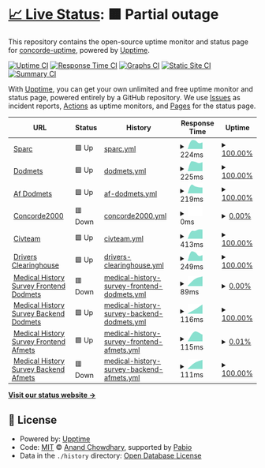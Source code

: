 # [📈 Live Status](https://concorde-uptime.github.io/uptime-monitor): <!--live status--> **🟧 Partial outage**

This repository contains the open-source uptime monitor and status page for [concorde-uptime](https://concorde-uptime.github.io/uptime-monitor), powered by [Upptime](https://github.com/upptime/upptime).

[![Uptime CI](https://github.com/concorde-uptime/uptime-monitor/workflows/Uptime%20CI/badge.svg)](https://github.com/concorde-uptime/uptime-monitor/actions?query=workflow%3A%22Uptime+CI%22)
[![Response Time CI](https://github.com/concorde-uptime/uptime-monitor/workflows/Response%20Time%20CI/badge.svg)](https://github.com/concorde-uptime/uptime-monitor/actions?query=workflow%3A%22Response+Time+CI%22)
[![Graphs CI](https://github.com/concorde-uptime/uptime-monitor/workflows/Graphs%20CI/badge.svg)](https://github.com/concorde-uptime/uptime-monitor/actions?query=workflow%3A%22Graphs+CI%22)
[![Static Site CI](https://github.com/concorde-uptime/uptime-monitor/workflows/Static%20Site%20CI/badge.svg)](https://github.com/concorde-uptime/uptime-monitor/actions?query=workflow%3A%22Static+Site+CI%22)
[![Summary CI](https://github.com/concorde-uptime/uptime-monitor/workflows/Summary%20CI/badge.svg)](https://github.com/concorde-uptime/uptime-monitor/actions?query=workflow%3A%22Summary+CI%22)

With [Upptime](https://upptime.js.org), you can get your own unlimited and free uptime monitor and status page, powered entirely by a GitHub repository. We use [Issues](https://github.com/concorde-uptime/uptime-monitor/issues) as incident reports, [Actions](https://github.com/concorde-uptime/uptime-monitor/actions) as uptime monitors, and [Pages](https://concorde-uptime.github.io/uptime-monitor) for the status page.

<!--start: status pages-->
<!-- This summary is generated by Upptime (https://github.com/upptime/upptime) -->
<!-- Do not edit this manually, your changes will be overwritten -->
<!-- prettier-ignore -->
| URL | Status | History | Response Time | Uptime |
| --- | ------ | ------- | ------------- | ------ |
| <img alt="" src="https://icons.duckduckgo.com/ip3/sparc.concorde2000.com.ico" height="13"> [Sparc](https://sparc.concorde2000.com) | 🟩 Up | [sparc.yml](https://github.com/concorde-uptime/uptime-monitor/commits/HEAD/history/sparc.yml) | <details><summary><img alt="Response time graph" src="./graphs/sparc/response-time-week.png" height="20"> 224ms</summary><br><a href="https://concorde-uptime.github.io/uptime-monitor/history/sparc"><img alt="Response time 224" src="https://img.shields.io/endpoint?url=https%3A%2F%2Fraw.githubusercontent.com%2Fconcorde-uptime%2Fuptime-monitor%2FHEAD%2Fapi%2Fsparc%2Fresponse-time.json"></a><br><a href="https://concorde-uptime.github.io/uptime-monitor/history/sparc"><img alt="24-hour response time 223" src="https://img.shields.io/endpoint?url=https%3A%2F%2Fraw.githubusercontent.com%2Fconcorde-uptime%2Fuptime-monitor%2FHEAD%2Fapi%2Fsparc%2Fresponse-time-day.json"></a><br><a href="https://concorde-uptime.github.io/uptime-monitor/history/sparc"><img alt="7-day response time 224" src="https://img.shields.io/endpoint?url=https%3A%2F%2Fraw.githubusercontent.com%2Fconcorde-uptime%2Fuptime-monitor%2FHEAD%2Fapi%2Fsparc%2Fresponse-time-week.json"></a><br><a href="https://concorde-uptime.github.io/uptime-monitor/history/sparc"><img alt="30-day response time 224" src="https://img.shields.io/endpoint?url=https%3A%2F%2Fraw.githubusercontent.com%2Fconcorde-uptime%2Fuptime-monitor%2FHEAD%2Fapi%2Fsparc%2Fresponse-time-month.json"></a><br><a href="https://concorde-uptime.github.io/uptime-monitor/history/sparc"><img alt="1-year response time 224" src="https://img.shields.io/endpoint?url=https%3A%2F%2Fraw.githubusercontent.com%2Fconcorde-uptime%2Fuptime-monitor%2FHEAD%2Fapi%2Fsparc%2Fresponse-time-year.json"></a></details> | <details><summary><a href="https://concorde-uptime.github.io/uptime-monitor/history/sparc">100.00%</a></summary><a href="https://concorde-uptime.github.io/uptime-monitor/history/sparc"><img alt="All-time uptime 100.00%" src="https://img.shields.io/endpoint?url=https%3A%2F%2Fraw.githubusercontent.com%2Fconcorde-uptime%2Fuptime-monitor%2FHEAD%2Fapi%2Fsparc%2Fuptime.json"></a><br><a href="https://concorde-uptime.github.io/uptime-monitor/history/sparc"><img alt="24-hour uptime 100.00%" src="https://img.shields.io/endpoint?url=https%3A%2F%2Fraw.githubusercontent.com%2Fconcorde-uptime%2Fuptime-monitor%2FHEAD%2Fapi%2Fsparc%2Fuptime-day.json"></a><br><a href="https://concorde-uptime.github.io/uptime-monitor/history/sparc"><img alt="7-day uptime 100.00%" src="https://img.shields.io/endpoint?url=https%3A%2F%2Fraw.githubusercontent.com%2Fconcorde-uptime%2Fuptime-monitor%2FHEAD%2Fapi%2Fsparc%2Fuptime-week.json"></a><br><a href="https://concorde-uptime.github.io/uptime-monitor/history/sparc"><img alt="30-day uptime 100.00%" src="https://img.shields.io/endpoint?url=https%3A%2F%2Fraw.githubusercontent.com%2Fconcorde-uptime%2Fuptime-monitor%2FHEAD%2Fapi%2Fsparc%2Fuptime-month.json"></a><br><a href="https://concorde-uptime.github.io/uptime-monitor/history/sparc"><img alt="1-year uptime 100.00%" src="https://img.shields.io/endpoint?url=https%3A%2F%2Fraw.githubusercontent.com%2Fconcorde-uptime%2Fuptime-monitor%2FHEAD%2Fapi%2Fsparc%2Fuptime-year.json"></a></details>
| <img alt="" src="https://icons.duckduckgo.com/ip3/dodmets.com.ico" height="13"> [Dodmets](https://dodmets.com) | 🟩 Up | [dodmets.yml](https://github.com/concorde-uptime/uptime-monitor/commits/HEAD/history/dodmets.yml) | <details><summary><img alt="Response time graph" src="./graphs/dodmets/response-time-week.png" height="20"> 225ms</summary><br><a href="https://concorde-uptime.github.io/uptime-monitor/history/dodmets"><img alt="Response time 225" src="https://img.shields.io/endpoint?url=https%3A%2F%2Fraw.githubusercontent.com%2Fconcorde-uptime%2Fuptime-monitor%2FHEAD%2Fapi%2Fdodmets%2Fresponse-time.json"></a><br><a href="https://concorde-uptime.github.io/uptime-monitor/history/dodmets"><img alt="24-hour response time 176" src="https://img.shields.io/endpoint?url=https%3A%2F%2Fraw.githubusercontent.com%2Fconcorde-uptime%2Fuptime-monitor%2FHEAD%2Fapi%2Fdodmets%2Fresponse-time-day.json"></a><br><a href="https://concorde-uptime.github.io/uptime-monitor/history/dodmets"><img alt="7-day response time 225" src="https://img.shields.io/endpoint?url=https%3A%2F%2Fraw.githubusercontent.com%2Fconcorde-uptime%2Fuptime-monitor%2FHEAD%2Fapi%2Fdodmets%2Fresponse-time-week.json"></a><br><a href="https://concorde-uptime.github.io/uptime-monitor/history/dodmets"><img alt="30-day response time 225" src="https://img.shields.io/endpoint?url=https%3A%2F%2Fraw.githubusercontent.com%2Fconcorde-uptime%2Fuptime-monitor%2FHEAD%2Fapi%2Fdodmets%2Fresponse-time-month.json"></a><br><a href="https://concorde-uptime.github.io/uptime-monitor/history/dodmets"><img alt="1-year response time 225" src="https://img.shields.io/endpoint?url=https%3A%2F%2Fraw.githubusercontent.com%2Fconcorde-uptime%2Fuptime-monitor%2FHEAD%2Fapi%2Fdodmets%2Fresponse-time-year.json"></a></details> | <details><summary><a href="https://concorde-uptime.github.io/uptime-monitor/history/dodmets">100.00%</a></summary><a href="https://concorde-uptime.github.io/uptime-monitor/history/dodmets"><img alt="All-time uptime 100.00%" src="https://img.shields.io/endpoint?url=https%3A%2F%2Fraw.githubusercontent.com%2Fconcorde-uptime%2Fuptime-monitor%2FHEAD%2Fapi%2Fdodmets%2Fuptime.json"></a><br><a href="https://concorde-uptime.github.io/uptime-monitor/history/dodmets"><img alt="24-hour uptime 100.00%" src="https://img.shields.io/endpoint?url=https%3A%2F%2Fraw.githubusercontent.com%2Fconcorde-uptime%2Fuptime-monitor%2FHEAD%2Fapi%2Fdodmets%2Fuptime-day.json"></a><br><a href="https://concorde-uptime.github.io/uptime-monitor/history/dodmets"><img alt="7-day uptime 100.00%" src="https://img.shields.io/endpoint?url=https%3A%2F%2Fraw.githubusercontent.com%2Fconcorde-uptime%2Fuptime-monitor%2FHEAD%2Fapi%2Fdodmets%2Fuptime-week.json"></a><br><a href="https://concorde-uptime.github.io/uptime-monitor/history/dodmets"><img alt="30-day uptime 100.00%" src="https://img.shields.io/endpoint?url=https%3A%2F%2Fraw.githubusercontent.com%2Fconcorde-uptime%2Fuptime-monitor%2FHEAD%2Fapi%2Fdodmets%2Fuptime-month.json"></a><br><a href="https://concorde-uptime.github.io/uptime-monitor/history/dodmets"><img alt="1-year uptime 100.00%" src="https://img.shields.io/endpoint?url=https%3A%2F%2Fraw.githubusercontent.com%2Fconcorde-uptime%2Fuptime-monitor%2FHEAD%2Fapi%2Fdodmets%2Fuptime-year.json"></a></details>
| <img alt="" src="https://icons.duckduckgo.com/ip3/af.dodmets.com.ico" height="13"> [Af Dodmets](https://af.dodmets.com) | 🟩 Up | [af-dodmets.yml](https://github.com/concorde-uptime/uptime-monitor/commits/HEAD/history/af-dodmets.yml) | <details><summary><img alt="Response time graph" src="./graphs/af-dodmets/response-time-week.png" height="20"> 219ms</summary><br><a href="https://concorde-uptime.github.io/uptime-monitor/history/af-dodmets"><img alt="Response time 219" src="https://img.shields.io/endpoint?url=https%3A%2F%2Fraw.githubusercontent.com%2Fconcorde-uptime%2Fuptime-monitor%2FHEAD%2Fapi%2Faf-dodmets%2Fresponse-time.json"></a><br><a href="https://concorde-uptime.github.io/uptime-monitor/history/af-dodmets"><img alt="24-hour response time 255" src="https://img.shields.io/endpoint?url=https%3A%2F%2Fraw.githubusercontent.com%2Fconcorde-uptime%2Fuptime-monitor%2FHEAD%2Fapi%2Faf-dodmets%2Fresponse-time-day.json"></a><br><a href="https://concorde-uptime.github.io/uptime-monitor/history/af-dodmets"><img alt="7-day response time 219" src="https://img.shields.io/endpoint?url=https%3A%2F%2Fraw.githubusercontent.com%2Fconcorde-uptime%2Fuptime-monitor%2FHEAD%2Fapi%2Faf-dodmets%2Fresponse-time-week.json"></a><br><a href="https://concorde-uptime.github.io/uptime-monitor/history/af-dodmets"><img alt="30-day response time 219" src="https://img.shields.io/endpoint?url=https%3A%2F%2Fraw.githubusercontent.com%2Fconcorde-uptime%2Fuptime-monitor%2FHEAD%2Fapi%2Faf-dodmets%2Fresponse-time-month.json"></a><br><a href="https://concorde-uptime.github.io/uptime-monitor/history/af-dodmets"><img alt="1-year response time 219" src="https://img.shields.io/endpoint?url=https%3A%2F%2Fraw.githubusercontent.com%2Fconcorde-uptime%2Fuptime-monitor%2FHEAD%2Fapi%2Faf-dodmets%2Fresponse-time-year.json"></a></details> | <details><summary><a href="https://concorde-uptime.github.io/uptime-monitor/history/af-dodmets">100.00%</a></summary><a href="https://concorde-uptime.github.io/uptime-monitor/history/af-dodmets"><img alt="All-time uptime 100.00%" src="https://img.shields.io/endpoint?url=https%3A%2F%2Fraw.githubusercontent.com%2Fconcorde-uptime%2Fuptime-monitor%2FHEAD%2Fapi%2Faf-dodmets%2Fuptime.json"></a><br><a href="https://concorde-uptime.github.io/uptime-monitor/history/af-dodmets"><img alt="24-hour uptime 100.00%" src="https://img.shields.io/endpoint?url=https%3A%2F%2Fraw.githubusercontent.com%2Fconcorde-uptime%2Fuptime-monitor%2FHEAD%2Fapi%2Faf-dodmets%2Fuptime-day.json"></a><br><a href="https://concorde-uptime.github.io/uptime-monitor/history/af-dodmets"><img alt="7-day uptime 100.00%" src="https://img.shields.io/endpoint?url=https%3A%2F%2Fraw.githubusercontent.com%2Fconcorde-uptime%2Fuptime-monitor%2FHEAD%2Fapi%2Faf-dodmets%2Fuptime-week.json"></a><br><a href="https://concorde-uptime.github.io/uptime-monitor/history/af-dodmets"><img alt="30-day uptime 100.00%" src="https://img.shields.io/endpoint?url=https%3A%2F%2Fraw.githubusercontent.com%2Fconcorde-uptime%2Fuptime-monitor%2FHEAD%2Fapi%2Faf-dodmets%2Fuptime-month.json"></a><br><a href="https://concorde-uptime.github.io/uptime-monitor/history/af-dodmets"><img alt="1-year uptime 100.00%" src="https://img.shields.io/endpoint?url=https%3A%2F%2Fraw.githubusercontent.com%2Fconcorde-uptime%2Fuptime-monitor%2FHEAD%2Fapi%2Faf-dodmets%2Fuptime-year.json"></a></details>
| <img alt="" src="https://icons.duckduckgo.com/ip3/concorde2000.com.ico" height="13"> [Concorde2000](https://concorde2000.com) | 🟥 Down | [concorde2000.yml](https://github.com/concorde-uptime/uptime-monitor/commits/HEAD/history/concorde2000.yml) | <details><summary><img alt="Response time graph" src="./graphs/concorde2000/response-time-week.png" height="20"> 0ms</summary><br><a href="https://concorde-uptime.github.io/uptime-monitor/history/concorde2000"><img alt="Response time 0" src="https://img.shields.io/endpoint?url=https%3A%2F%2Fraw.githubusercontent.com%2Fconcorde-uptime%2Fuptime-monitor%2FHEAD%2Fapi%2Fconcorde2000%2Fresponse-time.json"></a><br><a href="https://concorde-uptime.github.io/uptime-monitor/history/concorde2000"><img alt="24-hour response time 0" src="https://img.shields.io/endpoint?url=https%3A%2F%2Fraw.githubusercontent.com%2Fconcorde-uptime%2Fuptime-monitor%2FHEAD%2Fapi%2Fconcorde2000%2Fresponse-time-day.json"></a><br><a href="https://concorde-uptime.github.io/uptime-monitor/history/concorde2000"><img alt="7-day response time 0" src="https://img.shields.io/endpoint?url=https%3A%2F%2Fraw.githubusercontent.com%2Fconcorde-uptime%2Fuptime-monitor%2FHEAD%2Fapi%2Fconcorde2000%2Fresponse-time-week.json"></a><br><a href="https://concorde-uptime.github.io/uptime-monitor/history/concorde2000"><img alt="30-day response time 0" src="https://img.shields.io/endpoint?url=https%3A%2F%2Fraw.githubusercontent.com%2Fconcorde-uptime%2Fuptime-monitor%2FHEAD%2Fapi%2Fconcorde2000%2Fresponse-time-month.json"></a><br><a href="https://concorde-uptime.github.io/uptime-monitor/history/concorde2000"><img alt="1-year response time 0" src="https://img.shields.io/endpoint?url=https%3A%2F%2Fraw.githubusercontent.com%2Fconcorde-uptime%2Fuptime-monitor%2FHEAD%2Fapi%2Fconcorde2000%2Fresponse-time-year.json"></a></details> | <details><summary><a href="https://concorde-uptime.github.io/uptime-monitor/history/concorde2000">0.00%</a></summary><a href="https://concorde-uptime.github.io/uptime-monitor/history/concorde2000"><img alt="All-time uptime 0.00%" src="https://img.shields.io/endpoint?url=https%3A%2F%2Fraw.githubusercontent.com%2Fconcorde-uptime%2Fuptime-monitor%2FHEAD%2Fapi%2Fconcorde2000%2Fuptime.json"></a><br><a href="https://concorde-uptime.github.io/uptime-monitor/history/concorde2000"><img alt="24-hour uptime 0.00%" src="https://img.shields.io/endpoint?url=https%3A%2F%2Fraw.githubusercontent.com%2Fconcorde-uptime%2Fuptime-monitor%2FHEAD%2Fapi%2Fconcorde2000%2Fuptime-day.json"></a><br><a href="https://concorde-uptime.github.io/uptime-monitor/history/concorde2000"><img alt="7-day uptime 0.00%" src="https://img.shields.io/endpoint?url=https%3A%2F%2Fraw.githubusercontent.com%2Fconcorde-uptime%2Fuptime-monitor%2FHEAD%2Fapi%2Fconcorde2000%2Fuptime-week.json"></a><br><a href="https://concorde-uptime.github.io/uptime-monitor/history/concorde2000"><img alt="30-day uptime 0.00%" src="https://img.shields.io/endpoint?url=https%3A%2F%2Fraw.githubusercontent.com%2Fconcorde-uptime%2Fuptime-monitor%2FHEAD%2Fapi%2Fconcorde2000%2Fuptime-month.json"></a><br><a href="https://concorde-uptime.github.io/uptime-monitor/history/concorde2000"><img alt="1-year uptime 0.00%" src="https://img.shields.io/endpoint?url=https%3A%2F%2Fraw.githubusercontent.com%2Fconcorde-uptime%2Fuptime-monitor%2FHEAD%2Fapi%2Fconcorde2000%2Fuptime-year.json"></a></details>
| <img alt="" src="https://icons.duckduckgo.com/ip3/civteam.com.ico" height="13"> [Civteam](https://civteam.com) | 🟩 Up | [civteam.yml](https://github.com/concorde-uptime/uptime-monitor/commits/HEAD/history/civteam.yml) | <details><summary><img alt="Response time graph" src="./graphs/civteam/response-time-week.png" height="20"> 413ms</summary><br><a href="https://concorde-uptime.github.io/uptime-monitor/history/civteam"><img alt="Response time 413" src="https://img.shields.io/endpoint?url=https%3A%2F%2Fraw.githubusercontent.com%2Fconcorde-uptime%2Fuptime-monitor%2FHEAD%2Fapi%2Fcivteam%2Fresponse-time.json"></a><br><a href="https://concorde-uptime.github.io/uptime-monitor/history/civteam"><img alt="24-hour response time 648" src="https://img.shields.io/endpoint?url=https%3A%2F%2Fraw.githubusercontent.com%2Fconcorde-uptime%2Fuptime-monitor%2FHEAD%2Fapi%2Fcivteam%2Fresponse-time-day.json"></a><br><a href="https://concorde-uptime.github.io/uptime-monitor/history/civteam"><img alt="7-day response time 413" src="https://img.shields.io/endpoint?url=https%3A%2F%2Fraw.githubusercontent.com%2Fconcorde-uptime%2Fuptime-monitor%2FHEAD%2Fapi%2Fcivteam%2Fresponse-time-week.json"></a><br><a href="https://concorde-uptime.github.io/uptime-monitor/history/civteam"><img alt="30-day response time 413" src="https://img.shields.io/endpoint?url=https%3A%2F%2Fraw.githubusercontent.com%2Fconcorde-uptime%2Fuptime-monitor%2FHEAD%2Fapi%2Fcivteam%2Fresponse-time-month.json"></a><br><a href="https://concorde-uptime.github.io/uptime-monitor/history/civteam"><img alt="1-year response time 413" src="https://img.shields.io/endpoint?url=https%3A%2F%2Fraw.githubusercontent.com%2Fconcorde-uptime%2Fuptime-monitor%2FHEAD%2Fapi%2Fcivteam%2Fresponse-time-year.json"></a></details> | <details><summary><a href="https://concorde-uptime.github.io/uptime-monitor/history/civteam">100.00%</a></summary><a href="https://concorde-uptime.github.io/uptime-monitor/history/civteam"><img alt="All-time uptime 100.00%" src="https://img.shields.io/endpoint?url=https%3A%2F%2Fraw.githubusercontent.com%2Fconcorde-uptime%2Fuptime-monitor%2FHEAD%2Fapi%2Fcivteam%2Fuptime.json"></a><br><a href="https://concorde-uptime.github.io/uptime-monitor/history/civteam"><img alt="24-hour uptime 100.00%" src="https://img.shields.io/endpoint?url=https%3A%2F%2Fraw.githubusercontent.com%2Fconcorde-uptime%2Fuptime-monitor%2FHEAD%2Fapi%2Fcivteam%2Fuptime-day.json"></a><br><a href="https://concorde-uptime.github.io/uptime-monitor/history/civteam"><img alt="7-day uptime 100.00%" src="https://img.shields.io/endpoint?url=https%3A%2F%2Fraw.githubusercontent.com%2Fconcorde-uptime%2Fuptime-monitor%2FHEAD%2Fapi%2Fcivteam%2Fuptime-week.json"></a><br><a href="https://concorde-uptime.github.io/uptime-monitor/history/civteam"><img alt="30-day uptime 100.00%" src="https://img.shields.io/endpoint?url=https%3A%2F%2Fraw.githubusercontent.com%2Fconcorde-uptime%2Fuptime-monitor%2FHEAD%2Fapi%2Fcivteam%2Fuptime-month.json"></a><br><a href="https://concorde-uptime.github.io/uptime-monitor/history/civteam"><img alt="1-year uptime 100.00%" src="https://img.shields.io/endpoint?url=https%3A%2F%2Fraw.githubusercontent.com%2Fconcorde-uptime%2Fuptime-monitor%2FHEAD%2Fapi%2Fcivteam%2Fuptime-year.json"></a></details>
| <img alt="" src="https://icons.duckduckgo.com/ip3/www.driversclearinghouse.com.ico" height="13"> [Drivers Clearinghouse](https://www.driversclearinghouse.com) | 🟩 Up | [drivers-clearinghouse.yml](https://github.com/concorde-uptime/uptime-monitor/commits/HEAD/history/drivers-clearinghouse.yml) | <details><summary><img alt="Response time graph" src="./graphs/drivers-clearinghouse/response-time-week.png" height="20"> 249ms</summary><br><a href="https://concorde-uptime.github.io/uptime-monitor/history/drivers-clearinghouse"><img alt="Response time 249" src="https://img.shields.io/endpoint?url=https%3A%2F%2Fraw.githubusercontent.com%2Fconcorde-uptime%2Fuptime-monitor%2FHEAD%2Fapi%2Fdrivers-clearinghouse%2Fresponse-time.json"></a><br><a href="https://concorde-uptime.github.io/uptime-monitor/history/drivers-clearinghouse"><img alt="24-hour response time 139" src="https://img.shields.io/endpoint?url=https%3A%2F%2Fraw.githubusercontent.com%2Fconcorde-uptime%2Fuptime-monitor%2FHEAD%2Fapi%2Fdrivers-clearinghouse%2Fresponse-time-day.json"></a><br><a href="https://concorde-uptime.github.io/uptime-monitor/history/drivers-clearinghouse"><img alt="7-day response time 249" src="https://img.shields.io/endpoint?url=https%3A%2F%2Fraw.githubusercontent.com%2Fconcorde-uptime%2Fuptime-monitor%2FHEAD%2Fapi%2Fdrivers-clearinghouse%2Fresponse-time-week.json"></a><br><a href="https://concorde-uptime.github.io/uptime-monitor/history/drivers-clearinghouse"><img alt="30-day response time 249" src="https://img.shields.io/endpoint?url=https%3A%2F%2Fraw.githubusercontent.com%2Fconcorde-uptime%2Fuptime-monitor%2FHEAD%2Fapi%2Fdrivers-clearinghouse%2Fresponse-time-month.json"></a><br><a href="https://concorde-uptime.github.io/uptime-monitor/history/drivers-clearinghouse"><img alt="1-year response time 249" src="https://img.shields.io/endpoint?url=https%3A%2F%2Fraw.githubusercontent.com%2Fconcorde-uptime%2Fuptime-monitor%2FHEAD%2Fapi%2Fdrivers-clearinghouse%2Fresponse-time-year.json"></a></details> | <details><summary><a href="https://concorde-uptime.github.io/uptime-monitor/history/drivers-clearinghouse">100.00%</a></summary><a href="https://concorde-uptime.github.io/uptime-monitor/history/drivers-clearinghouse"><img alt="All-time uptime 100.00%" src="https://img.shields.io/endpoint?url=https%3A%2F%2Fraw.githubusercontent.com%2Fconcorde-uptime%2Fuptime-monitor%2FHEAD%2Fapi%2Fdrivers-clearinghouse%2Fuptime.json"></a><br><a href="https://concorde-uptime.github.io/uptime-monitor/history/drivers-clearinghouse"><img alt="24-hour uptime 100.00%" src="https://img.shields.io/endpoint?url=https%3A%2F%2Fraw.githubusercontent.com%2Fconcorde-uptime%2Fuptime-monitor%2FHEAD%2Fapi%2Fdrivers-clearinghouse%2Fuptime-day.json"></a><br><a href="https://concorde-uptime.github.io/uptime-monitor/history/drivers-clearinghouse"><img alt="7-day uptime 100.00%" src="https://img.shields.io/endpoint?url=https%3A%2F%2Fraw.githubusercontent.com%2Fconcorde-uptime%2Fuptime-monitor%2FHEAD%2Fapi%2Fdrivers-clearinghouse%2Fuptime-week.json"></a><br><a href="https://concorde-uptime.github.io/uptime-monitor/history/drivers-clearinghouse"><img alt="30-day uptime 100.00%" src="https://img.shields.io/endpoint?url=https%3A%2F%2Fraw.githubusercontent.com%2Fconcorde-uptime%2Fuptime-monitor%2FHEAD%2Fapi%2Fdrivers-clearinghouse%2Fuptime-month.json"></a><br><a href="https://concorde-uptime.github.io/uptime-monitor/history/drivers-clearinghouse"><img alt="1-year uptime 100.00%" src="https://img.shields.io/endpoint?url=https%3A%2F%2Fraw.githubusercontent.com%2Fconcorde-uptime%2Fuptime-monitor%2FHEAD%2Fapi%2Fdrivers-clearinghouse%2Fuptime-year.json"></a></details>
| <img alt="" src="https://icons.duckduckgo.com/ip3/app.dodmets.com.ico" height="13"> [Medical History Survey Frontend Dodmets](https://app.dodmets.com) | 🟥 Down | [medical-history-survey-frontend-dodmets.yml](https://github.com/concorde-uptime/uptime-monitor/commits/HEAD/history/medical-history-survey-frontend-dodmets.yml) | <details><summary><img alt="Response time graph" src="./graphs/medical-history-survey-frontend-dodmets/response-time-week.png" height="20"> 89ms</summary><br><a href="https://concorde-uptime.github.io/uptime-monitor/history/medical-history-survey-frontend-dodmets"><img alt="Response time 89" src="https://img.shields.io/endpoint?url=https%3A%2F%2Fraw.githubusercontent.com%2Fconcorde-uptime%2Fuptime-monitor%2FHEAD%2Fapi%2Fmedical-history-survey-frontend-dodmets%2Fresponse-time.json"></a><br><a href="https://concorde-uptime.github.io/uptime-monitor/history/medical-history-survey-frontend-dodmets"><img alt="24-hour response time 76" src="https://img.shields.io/endpoint?url=https%3A%2F%2Fraw.githubusercontent.com%2Fconcorde-uptime%2Fuptime-monitor%2FHEAD%2Fapi%2Fmedical-history-survey-frontend-dodmets%2Fresponse-time-day.json"></a><br><a href="https://concorde-uptime.github.io/uptime-monitor/history/medical-history-survey-frontend-dodmets"><img alt="7-day response time 89" src="https://img.shields.io/endpoint?url=https%3A%2F%2Fraw.githubusercontent.com%2Fconcorde-uptime%2Fuptime-monitor%2FHEAD%2Fapi%2Fmedical-history-survey-frontend-dodmets%2Fresponse-time-week.json"></a><br><a href="https://concorde-uptime.github.io/uptime-monitor/history/medical-history-survey-frontend-dodmets"><img alt="30-day response time 89" src="https://img.shields.io/endpoint?url=https%3A%2F%2Fraw.githubusercontent.com%2Fconcorde-uptime%2Fuptime-monitor%2FHEAD%2Fapi%2Fmedical-history-survey-frontend-dodmets%2Fresponse-time-month.json"></a><br><a href="https://concorde-uptime.github.io/uptime-monitor/history/medical-history-survey-frontend-dodmets"><img alt="1-year response time 89" src="https://img.shields.io/endpoint?url=https%3A%2F%2Fraw.githubusercontent.com%2Fconcorde-uptime%2Fuptime-monitor%2FHEAD%2Fapi%2Fmedical-history-survey-frontend-dodmets%2Fresponse-time-year.json"></a></details> | <details><summary><a href="https://concorde-uptime.github.io/uptime-monitor/history/medical-history-survey-frontend-dodmets">0.00%</a></summary><a href="https://concorde-uptime.github.io/uptime-monitor/history/medical-history-survey-frontend-dodmets"><img alt="All-time uptime 0.00%" src="https://img.shields.io/endpoint?url=https%3A%2F%2Fraw.githubusercontent.com%2Fconcorde-uptime%2Fuptime-monitor%2FHEAD%2Fapi%2Fmedical-history-survey-frontend-dodmets%2Fuptime.json"></a><br><a href="https://concorde-uptime.github.io/uptime-monitor/history/medical-history-survey-frontend-dodmets"><img alt="24-hour uptime 0.00%" src="https://img.shields.io/endpoint?url=https%3A%2F%2Fraw.githubusercontent.com%2Fconcorde-uptime%2Fuptime-monitor%2FHEAD%2Fapi%2Fmedical-history-survey-frontend-dodmets%2Fuptime-day.json"></a><br><a href="https://concorde-uptime.github.io/uptime-monitor/history/medical-history-survey-frontend-dodmets"><img alt="7-day uptime 0.00%" src="https://img.shields.io/endpoint?url=https%3A%2F%2Fraw.githubusercontent.com%2Fconcorde-uptime%2Fuptime-monitor%2FHEAD%2Fapi%2Fmedical-history-survey-frontend-dodmets%2Fuptime-week.json"></a><br><a href="https://concorde-uptime.github.io/uptime-monitor/history/medical-history-survey-frontend-dodmets"><img alt="30-day uptime 0.00%" src="https://img.shields.io/endpoint?url=https%3A%2F%2Fraw.githubusercontent.com%2Fconcorde-uptime%2Fuptime-monitor%2FHEAD%2Fapi%2Fmedical-history-survey-frontend-dodmets%2Fuptime-month.json"></a><br><a href="https://concorde-uptime.github.io/uptime-monitor/history/medical-history-survey-frontend-dodmets"><img alt="1-year uptime 0.00%" src="https://img.shields.io/endpoint?url=https%3A%2F%2Fraw.githubusercontent.com%2Fconcorde-uptime%2Fuptime-monitor%2FHEAD%2Fapi%2Fmedical-history-survey-frontend-dodmets%2Fuptime-year.json"></a></details>
| <img alt="" src="https://icons.duckduckgo.com/ip3/app-2.dodmets.com.ico" height="13"> [Medical History Survey Backend Dodmets](https://app-2.dodmets.com) | 🟩 Up | [medical-history-survey-backend-dodmets.yml](https://github.com/concorde-uptime/uptime-monitor/commits/HEAD/history/medical-history-survey-backend-dodmets.yml) | <details><summary><img alt="Response time graph" src="./graphs/medical-history-survey-backend-dodmets/response-time-week.png" height="20"> 116ms</summary><br><a href="https://concorde-uptime.github.io/uptime-monitor/history/medical-history-survey-backend-dodmets"><img alt="Response time 116" src="https://img.shields.io/endpoint?url=https%3A%2F%2Fraw.githubusercontent.com%2Fconcorde-uptime%2Fuptime-monitor%2FHEAD%2Fapi%2Fmedical-history-survey-backend-dodmets%2Fresponse-time.json"></a><br><a href="https://concorde-uptime.github.io/uptime-monitor/history/medical-history-survey-backend-dodmets"><img alt="24-hour response time 148" src="https://img.shields.io/endpoint?url=https%3A%2F%2Fraw.githubusercontent.com%2Fconcorde-uptime%2Fuptime-monitor%2FHEAD%2Fapi%2Fmedical-history-survey-backend-dodmets%2Fresponse-time-day.json"></a><br><a href="https://concorde-uptime.github.io/uptime-monitor/history/medical-history-survey-backend-dodmets"><img alt="7-day response time 116" src="https://img.shields.io/endpoint?url=https%3A%2F%2Fraw.githubusercontent.com%2Fconcorde-uptime%2Fuptime-monitor%2FHEAD%2Fapi%2Fmedical-history-survey-backend-dodmets%2Fresponse-time-week.json"></a><br><a href="https://concorde-uptime.github.io/uptime-monitor/history/medical-history-survey-backend-dodmets"><img alt="30-day response time 116" src="https://img.shields.io/endpoint?url=https%3A%2F%2Fraw.githubusercontent.com%2Fconcorde-uptime%2Fuptime-monitor%2FHEAD%2Fapi%2Fmedical-history-survey-backend-dodmets%2Fresponse-time-month.json"></a><br><a href="https://concorde-uptime.github.io/uptime-monitor/history/medical-history-survey-backend-dodmets"><img alt="1-year response time 116" src="https://img.shields.io/endpoint?url=https%3A%2F%2Fraw.githubusercontent.com%2Fconcorde-uptime%2Fuptime-monitor%2FHEAD%2Fapi%2Fmedical-history-survey-backend-dodmets%2Fresponse-time-year.json"></a></details> | <details><summary><a href="https://concorde-uptime.github.io/uptime-monitor/history/medical-history-survey-backend-dodmets">100.00%</a></summary><a href="https://concorde-uptime.github.io/uptime-monitor/history/medical-history-survey-backend-dodmets"><img alt="All-time uptime 100.00%" src="https://img.shields.io/endpoint?url=https%3A%2F%2Fraw.githubusercontent.com%2Fconcorde-uptime%2Fuptime-monitor%2FHEAD%2Fapi%2Fmedical-history-survey-backend-dodmets%2Fuptime.json"></a><br><a href="https://concorde-uptime.github.io/uptime-monitor/history/medical-history-survey-backend-dodmets"><img alt="24-hour uptime 100.00%" src="https://img.shields.io/endpoint?url=https%3A%2F%2Fraw.githubusercontent.com%2Fconcorde-uptime%2Fuptime-monitor%2FHEAD%2Fapi%2Fmedical-history-survey-backend-dodmets%2Fuptime-day.json"></a><br><a href="https://concorde-uptime.github.io/uptime-monitor/history/medical-history-survey-backend-dodmets"><img alt="7-day uptime 100.00%" src="https://img.shields.io/endpoint?url=https%3A%2F%2Fraw.githubusercontent.com%2Fconcorde-uptime%2Fuptime-monitor%2FHEAD%2Fapi%2Fmedical-history-survey-backend-dodmets%2Fuptime-week.json"></a><br><a href="https://concorde-uptime.github.io/uptime-monitor/history/medical-history-survey-backend-dodmets"><img alt="30-day uptime 100.00%" src="https://img.shields.io/endpoint?url=https%3A%2F%2Fraw.githubusercontent.com%2Fconcorde-uptime%2Fuptime-monitor%2FHEAD%2Fapi%2Fmedical-history-survey-backend-dodmets%2Fuptime-month.json"></a><br><a href="https://concorde-uptime.github.io/uptime-monitor/history/medical-history-survey-backend-dodmets"><img alt="1-year uptime 100.00%" src="https://img.shields.io/endpoint?url=https%3A%2F%2Fraw.githubusercontent.com%2Fconcorde-uptime%2Fuptime-monitor%2FHEAD%2Fapi%2Fmedical-history-survey-backend-dodmets%2Fuptime-year.json"></a></details>
| <img alt="" src="https://icons.duckduckgo.com/ip3/usaf-civ-web-001.dodmets.com.ico" height="13"> [Medical History Survey Frontend Afmets](https://usaf-civ-web-001.dodmets.com) | 🟩 Up | [medical-history-survey-frontend-afmets.yml](https://github.com/concorde-uptime/uptime-monitor/commits/HEAD/history/medical-history-survey-frontend-afmets.yml) | <details><summary><img alt="Response time graph" src="./graphs/medical-history-survey-frontend-afmets/response-time-week.png" height="20"> 115ms</summary><br><a href="https://concorde-uptime.github.io/uptime-monitor/history/medical-history-survey-frontend-afmets"><img alt="Response time 115" src="https://img.shields.io/endpoint?url=https%3A%2F%2Fraw.githubusercontent.com%2Fconcorde-uptime%2Fuptime-monitor%2FHEAD%2Fapi%2Fmedical-history-survey-frontend-afmets%2Fresponse-time.json"></a><br><a href="https://concorde-uptime.github.io/uptime-monitor/history/medical-history-survey-frontend-afmets"><img alt="24-hour response time 87" src="https://img.shields.io/endpoint?url=https%3A%2F%2Fraw.githubusercontent.com%2Fconcorde-uptime%2Fuptime-monitor%2FHEAD%2Fapi%2Fmedical-history-survey-frontend-afmets%2Fresponse-time-day.json"></a><br><a href="https://concorde-uptime.github.io/uptime-monitor/history/medical-history-survey-frontend-afmets"><img alt="7-day response time 115" src="https://img.shields.io/endpoint?url=https%3A%2F%2Fraw.githubusercontent.com%2Fconcorde-uptime%2Fuptime-monitor%2FHEAD%2Fapi%2Fmedical-history-survey-frontend-afmets%2Fresponse-time-week.json"></a><br><a href="https://concorde-uptime.github.io/uptime-monitor/history/medical-history-survey-frontend-afmets"><img alt="30-day response time 115" src="https://img.shields.io/endpoint?url=https%3A%2F%2Fraw.githubusercontent.com%2Fconcorde-uptime%2Fuptime-monitor%2FHEAD%2Fapi%2Fmedical-history-survey-frontend-afmets%2Fresponse-time-month.json"></a><br><a href="https://concorde-uptime.github.io/uptime-monitor/history/medical-history-survey-frontend-afmets"><img alt="1-year response time 115" src="https://img.shields.io/endpoint?url=https%3A%2F%2Fraw.githubusercontent.com%2Fconcorde-uptime%2Fuptime-monitor%2FHEAD%2Fapi%2Fmedical-history-survey-frontend-afmets%2Fresponse-time-year.json"></a></details> | <details><summary><a href="https://concorde-uptime.github.io/uptime-monitor/history/medical-history-survey-frontend-afmets">0.01%</a></summary><a href="https://concorde-uptime.github.io/uptime-monitor/history/medical-history-survey-frontend-afmets"><img alt="All-time uptime 0.01%" src="https://img.shields.io/endpoint?url=https%3A%2F%2Fraw.githubusercontent.com%2Fconcorde-uptime%2Fuptime-monitor%2FHEAD%2Fapi%2Fmedical-history-survey-frontend-afmets%2Fuptime.json"></a><br><a href="https://concorde-uptime.github.io/uptime-monitor/history/medical-history-survey-frontend-afmets"><img alt="24-hour uptime 0.01%" src="https://img.shields.io/endpoint?url=https%3A%2F%2Fraw.githubusercontent.com%2Fconcorde-uptime%2Fuptime-monitor%2FHEAD%2Fapi%2Fmedical-history-survey-frontend-afmets%2Fuptime-day.json"></a><br><a href="https://concorde-uptime.github.io/uptime-monitor/history/medical-history-survey-frontend-afmets"><img alt="7-day uptime 0.01%" src="https://img.shields.io/endpoint?url=https%3A%2F%2Fraw.githubusercontent.com%2Fconcorde-uptime%2Fuptime-monitor%2FHEAD%2Fapi%2Fmedical-history-survey-frontend-afmets%2Fuptime-week.json"></a><br><a href="https://concorde-uptime.github.io/uptime-monitor/history/medical-history-survey-frontend-afmets"><img alt="30-day uptime 0.01%" src="https://img.shields.io/endpoint?url=https%3A%2F%2Fraw.githubusercontent.com%2Fconcorde-uptime%2Fuptime-monitor%2FHEAD%2Fapi%2Fmedical-history-survey-frontend-afmets%2Fuptime-month.json"></a><br><a href="https://concorde-uptime.github.io/uptime-monitor/history/medical-history-survey-frontend-afmets"><img alt="1-year uptime 0.01%" src="https://img.shields.io/endpoint?url=https%3A%2F%2Fraw.githubusercontent.com%2Fconcorde-uptime%2Fuptime-monitor%2FHEAD%2Fapi%2Fmedical-history-survey-frontend-afmets%2Fuptime-year.json"></a></details>
| <img alt="" src="https://icons.duckduckgo.com/ip3/usaf-civ-web-001.dodmets.com.ico" height="13"> [Medical History Survey Backend Afmets](https://usaf-civ-web-001.dodmets.com:3000) | 🟥 Down | [medical-history-survey-backend-afmets.yml](https://github.com/concorde-uptime/uptime-monitor/commits/HEAD/history/medical-history-survey-backend-afmets.yml) | <details><summary><img alt="Response time graph" src="./graphs/medical-history-survey-backend-afmets/response-time-week.png" height="20"> 111ms</summary><br><a href="https://concorde-uptime.github.io/uptime-monitor/history/medical-history-survey-backend-afmets"><img alt="Response time 111" src="https://img.shields.io/endpoint?url=https%3A%2F%2Fraw.githubusercontent.com%2Fconcorde-uptime%2Fuptime-monitor%2FHEAD%2Fapi%2Fmedical-history-survey-backend-afmets%2Fresponse-time.json"></a><br><a href="https://concorde-uptime.github.io/uptime-monitor/history/medical-history-survey-backend-afmets"><img alt="24-hour response time 123" src="https://img.shields.io/endpoint?url=https%3A%2F%2Fraw.githubusercontent.com%2Fconcorde-uptime%2Fuptime-monitor%2FHEAD%2Fapi%2Fmedical-history-survey-backend-afmets%2Fresponse-time-day.json"></a><br><a href="https://concorde-uptime.github.io/uptime-monitor/history/medical-history-survey-backend-afmets"><img alt="7-day response time 111" src="https://img.shields.io/endpoint?url=https%3A%2F%2Fraw.githubusercontent.com%2Fconcorde-uptime%2Fuptime-monitor%2FHEAD%2Fapi%2Fmedical-history-survey-backend-afmets%2Fresponse-time-week.json"></a><br><a href="https://concorde-uptime.github.io/uptime-monitor/history/medical-history-survey-backend-afmets"><img alt="30-day response time 111" src="https://img.shields.io/endpoint?url=https%3A%2F%2Fraw.githubusercontent.com%2Fconcorde-uptime%2Fuptime-monitor%2FHEAD%2Fapi%2Fmedical-history-survey-backend-afmets%2Fresponse-time-month.json"></a><br><a href="https://concorde-uptime.github.io/uptime-monitor/history/medical-history-survey-backend-afmets"><img alt="1-year response time 111" src="https://img.shields.io/endpoint?url=https%3A%2F%2Fraw.githubusercontent.com%2Fconcorde-uptime%2Fuptime-monitor%2FHEAD%2Fapi%2Fmedical-history-survey-backend-afmets%2Fresponse-time-year.json"></a></details> | <details><summary><a href="https://concorde-uptime.github.io/uptime-monitor/history/medical-history-survey-backend-afmets">100.00%</a></summary><a href="https://concorde-uptime.github.io/uptime-monitor/history/medical-history-survey-backend-afmets"><img alt="All-time uptime 100.00%" src="https://img.shields.io/endpoint?url=https%3A%2F%2Fraw.githubusercontent.com%2Fconcorde-uptime%2Fuptime-monitor%2FHEAD%2Fapi%2Fmedical-history-survey-backend-afmets%2Fuptime.json"></a><br><a href="https://concorde-uptime.github.io/uptime-monitor/history/medical-history-survey-backend-afmets"><img alt="24-hour uptime 99.99%" src="https://img.shields.io/endpoint?url=https%3A%2F%2Fraw.githubusercontent.com%2Fconcorde-uptime%2Fuptime-monitor%2FHEAD%2Fapi%2Fmedical-history-survey-backend-afmets%2Fuptime-day.json"></a><br><a href="https://concorde-uptime.github.io/uptime-monitor/history/medical-history-survey-backend-afmets"><img alt="7-day uptime 100.00%" src="https://img.shields.io/endpoint?url=https%3A%2F%2Fraw.githubusercontent.com%2Fconcorde-uptime%2Fuptime-monitor%2FHEAD%2Fapi%2Fmedical-history-survey-backend-afmets%2Fuptime-week.json"></a><br><a href="https://concorde-uptime.github.io/uptime-monitor/history/medical-history-survey-backend-afmets"><img alt="30-day uptime 100.00%" src="https://img.shields.io/endpoint?url=https%3A%2F%2Fraw.githubusercontent.com%2Fconcorde-uptime%2Fuptime-monitor%2FHEAD%2Fapi%2Fmedical-history-survey-backend-afmets%2Fuptime-month.json"></a><br><a href="https://concorde-uptime.github.io/uptime-monitor/history/medical-history-survey-backend-afmets"><img alt="1-year uptime 100.00%" src="https://img.shields.io/endpoint?url=https%3A%2F%2Fraw.githubusercontent.com%2Fconcorde-uptime%2Fuptime-monitor%2FHEAD%2Fapi%2Fmedical-history-survey-backend-afmets%2Fuptime-year.json"></a></details>

<!--end: status pages-->

[**Visit our status website →**](https://concorde-uptime.github.io/uptime-monitor)

## 📄 License

- Powered by: [Upptime](https://github.com/upptime/upptime)
- Code: [MIT](./LICENSE) © [Anand Chowdhary](https://anandchowdhary.com), supported by [Pabio](https://pabio.com)
- Data in the `./history` directory: [Open Database License](https://opendatacommons.org/licenses/odbl/1-0/)

